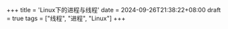 +++
title = 'Linux下的进程与线程'
date = 2024-09-26T21:38:22+08:00
draft = true
tags = ["线程", "进程", "Linux"]
+++
